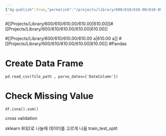 ```yaml
---
{"dg-publish":true,"permalink":"/projects/library/600/610/610-00/610-00-a/","noteIcon":"0","created":"2024-01-18T00:15:51.092+09:00","updated":"2024-02-05T12:40:32.177+09:00"}
---
```


#[[Projects/Library/600/610/610.00/610.00\|610.00]]#[[Projects/Library/600/610/610.00/610.00\|610.00]]


#[[Projects/Library/600/610/610.00/610.00 a\|610.00 a]] #[[Projects/Library/600/610/610.00/610.00\|610.00]] #Pandas 



# Create Data Frame



`pd.read_csv(file_path , parse_dates=['DateColumn'])`


# Check Missing Value
`df.isna().sum()`




cross validation

sklearn
8대2로 나눌때 데이터를 고르게 나움
train_test_split 